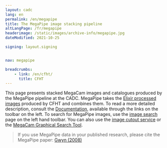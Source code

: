 ```yaml
---
layout: cadc
lang: en
permalink: /en/megapipe
title: The MegaPipe image stacking pipeline
altLangPage: /fr/megapipe
headerimage: /static/images/archive-info/megapipe.jpg
dateModified: 2021-10-25

signing: layout.signing


nav: megapipe

breadcrumbs:
    - link: /en/cfht/
      title: CFHT
---
```

<p>
This page presents stacked MegaCam images and catalogues
produced by the MegaPipe pipeline at the CADC.
MegaPipe takes the 
<a rel="external" href="https://www.cfht.hawaii.edu/Instruments/Elixir/" class="ui-link">Elixir
processed images</a> produced by CFHT and combines them.  To read
a more detailed description, consult the
<a href="/en/megapipe/docs/intro.html" class="ui-link">Documentation</a>, available through the
links on the toolbar on the left.  To search for MegaPipe images,
use the
<a href="/en/search/?collection=CFHTMEGAPIPE&amp;noexec=true" class="ui-link">image search</a> page on the left hand toolbar.  You can also use the 
<a href="/en/megapipe/access/cut.html" class="ui-link">image cutout service</a> or
the <a href="/en/megapipe/access/graph.html" class="ui-link">MegaCam Graphical
Search Tool</a>.
</p>
<p>
</p><blockquote>
If you use MegaPipe data in your published research, please cite
the MegaPipe paper:
<a rel="external" href="http://adsabs.harvard.edu/abs/2008PASP..120..212G" class="ui-link">Gwyn (2008)</a>
</blockquote>
